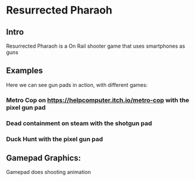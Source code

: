 # Resurrected Pharaoh

## Intro

Resurrected Pharaoh is a On Rail shooter game that uses smartphones as guns

## Examples
Here we can see gun pads in action, with different games:

### Metro Cop on https://helpcomputer.itch.io/metro-cop with the pixel gun pad
<YoutubeEmbed video-id="c93HWJ0Bd8M" />

### Dead containment on steam with the shotgun pad 
<YoutubeEmbed video-id="UvAr-K61sTo" />

### Duck Hunt with the pixel gun pad
<YoutubeEmbed video-id="VwzbG70TPgY" />

## Gamepad Graphics:

Gamepad does shooting animation